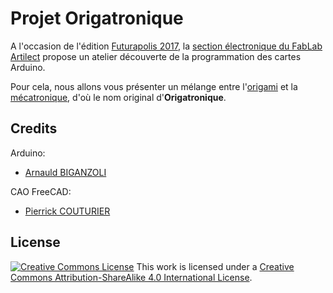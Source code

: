# Projet Origatronique
A l'occasion de l'édition [Futurapolis 2017](http://www.futurapolis.com/), la [section électronique du FabLab Artilect](https://www.artilect.fr/fab-tronic/) propose un atelier découverte de la programmation des cartes Arduino.

Pour cela, nous allons vous présenter un mélange entre l'[origami](https://fr.wikipedia.org/wiki/Origami) et la [mécatronique](https://fr.wikipedia.org/wiki/M%C3%A9catronique), d'où le nom original d'<b>Origatronique</b>.

Credits
---
Arduino:
- [Arnauld BIGANZOLI](http://tonic.inserm.fr/arnauld-biganzoli-404340.kjsp)

CAO FreeCAD:
- [Pierrick COUTURIER](https://www.thingiverse.com/arofarn/about)

License
---
[![Creative Commons License](https://i.creativecommons.org/l/by-sa/4.0/88x31.png)](http://creativecommons.org/licenses/by-sa/4.0/)
This work is licensed under a [Creative Commons Attribution-ShareAlike 4.0 International License](http://creativecommons.org/licenses/by-sa/4.0/).
